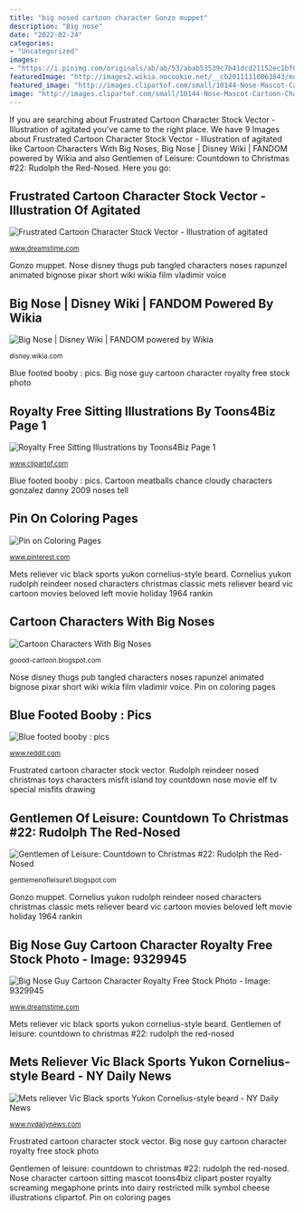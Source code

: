```yaml
---
title: "big nosed cartoon character Gonzo muppet"
description: "Big nose"
date: "2022-02-24"
categories:
- "Uncategorized"
images:
- "https://i.pinimg.com/originals/ab/ab/53/abab53539c7b41dcd21152ec1bf0f35a.gif"
featuredImage: "http://images2.wikia.nocookie.net/__cb20111110063843/muppet/images/8/8e/Gonzo-2011.png"
featured_image: "http://images.clipartof.com/small/10144-Nose-Mascot-Cartoon-Character-Sitting.jpg"
image: "http://images.clipartof.com/small/10144-Nose-Mascot-Cartoon-Character-Sitting.jpg"
---
```


If you are searching about Frustrated Cartoon Character Stock Vector - Illustration of agitated you've came to the right place. We have 9 Images about Frustrated Cartoon Character Stock Vector - Illustration of agitated like Cartoon Characters With Big Noses, Big Nose | Disney Wiki | FANDOM powered by Wikia and also Gentlemen of Leisure: Countdown to Christmas #22: Rudolph the Red-Nosed. Here you go:

## Frustrated Cartoon Character Stock Vector - Illustration Of Agitated

![Frustrated Cartoon Character Stock Vector - Illustration of agitated](https://thumbs.dreamstime.com/z/frustrated-cartoon-character-22787861.jpg "Frustrated cartoon character stock vector")

<small>www.dreamstime.com</small>

Gonzo muppet. Nose disney thugs pub tangled characters noses rapunzel animated bignose pixar short wiki wikia film vladimir voice

## Big Nose | Disney Wiki | FANDOM Powered By Wikia

![Big Nose | Disney Wiki | FANDOM powered by Wikia](https://vignette.wikia.nocookie.net/disney/images/0/05/BigNose.jpg/revision/latest?cb=20140207001129 "Coloring rudolph reindeer nosed christmas printable sheets bumble coloringpagesabc")

<small>disney.wikia.com</small>

Blue footed booby : pics. Big nose guy cartoon character royalty free stock photo

## Royalty Free Sitting Illustrations By Toons4Biz Page 1

![Royalty Free Sitting Illustrations by Toons4Biz Page 1](http://images.clipartof.com/small/10144-Nose-Mascot-Cartoon-Character-Sitting.jpg "Gentlemen of leisure: countdown to christmas #22: rudolph the red-nosed")

<small>www.clipartof.com</small>

Blue footed booby : pics. Cartoon meatballs chance cloudy characters gonzalez danny 2009 noses tell

## Pin On Coloring Pages

![Pin on Coloring Pages](https://i.pinimg.com/originals/ab/ab/53/abab53539c7b41dcd21152ec1bf0f35a.gif "Blue footed booby : pics")

<small>www.pinterest.com</small>

Mets reliever vic black sports yukon cornelius-style beard. Cornelius yukon rudolph reindeer nosed characters christmas classic mets reliever beard vic cartoon movies beloved left movie holiday 1964 rankin

## Cartoon Characters With Big Noses

![Cartoon Characters With Big Noses](https://pbs.twimg.com/media/C1cFb0wUUAAVgIb.jpg "Rudolph reindeer nosed christmas toys characters misfit island toy countdown nose movie elf tv special misfits drawing")

<small>goood-cartoon.blogspot.com</small>

Nose disney thugs pub tangled characters noses rapunzel animated bignose pixar short wiki wikia film vladimir voice. Pin on coloring pages

## Blue Footed Booby : Pics

![Blue footed booby : pics](http://images2.wikia.nocookie.net/__cb20111110063843/muppet/images/8/8e/Gonzo-2011.png "Gentlemen of leisure: countdown to christmas #22: rudolph the red-nosed")

<small>www.reddit.com</small>

Frustrated cartoon character stock vector. Rudolph reindeer nosed christmas toys characters misfit island toy countdown nose movie elf tv special misfits drawing

## Gentlemen Of Leisure: Countdown To Christmas #22: Rudolph The Red-Nosed

![Gentlemen of Leisure: Countdown to Christmas #22: Rudolph the Red-Nosed](http://4.bp.blogspot.com/_upF4Etvqv9Y/TRDW5xZ__7I/AAAAAAAAGfk/TjMr0PvQGj0/s1600/toys.jpg "Mets reliever vic black sports yukon cornelius-style beard")

<small>gentlemenofleisure1.blogspot.com</small>

Gonzo muppet. Cornelius yukon rudolph reindeer nosed characters christmas classic mets reliever beard vic cartoon movies beloved left movie holiday 1964 rankin

## Big Nose Guy Cartoon Character Royalty Free Stock Photo - Image: 9329945

![Big Nose Guy Cartoon Character Royalty Free Stock Photo - Image: 9329945](https://thumbs.dreamstime.com/b/big-nose-guy-cartoon-character-9329945.jpg "Cornelius yukon rudolph reindeer nosed characters christmas classic mets reliever beard vic cartoon movies beloved left movie holiday 1964 rankin")

<small>www.dreamstime.com</small>

Mets reliever vic black sports yukon cornelius-style beard. Gentlemen of leisure: countdown to christmas #22: rudolph the red-nosed

## Mets Reliever Vic Black Sports Yukon Cornelius-style Beard - NY Daily News

![Mets reliever Vic Black sports Yukon Cornelius-style beard - NY Daily News](http://assets.nydailynews.com/polopoly_fs/1.2119891.1424273140!/img/httpImage/image.jpg_gen/derivatives/article_970/blackweb19s-2-web.jpg "Cartoon character frustrated funny")

<small>www.nydailynews.com</small>

Frustrated cartoon character stock vector. Big nose guy cartoon character royalty free stock photo

Gentlemen of leisure: countdown to christmas #22: rudolph the red-nosed. Nose character cartoon sitting mascot toons4biz clipart poster royalty screaming megaphone prints into dairy restricted milk symbol cheese illustrations clipartof. Pin on coloring pages
